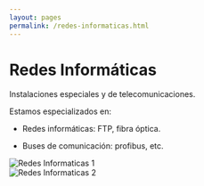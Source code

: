 ```yaml
---
layout: pages
permalink: /redes-informaticas.html
---
```

<h1 class="text-black center">Redes Informáticas</h1>

<div class="container">
<div class="row">
<div class="col-12 col-lg-6">
Instalaciones especiales y de telecomunicaciones.

Estamos especializados en:

- Redes informáticas: FTP, fibra óptica.

- Buses de comunicación: profibus, etc.
</div>
<div class="col-12 col-lg-6">
<div class="row">
<div class="col-12 col-lg-12 col-sm-6">
<img src="{{site.url}}{{site.baseurl}}/assets/media/redes-informaticas/1.jpg" class="img-fluid" alt="Redes Informaticas 1">
</div>
<div class="col-12 col-lg-12 col-sm-6">
<img src="{{site.url}}{{site.baseurl}}/assets/media/redes-informaticas/2.jpg" class="img-fluid" alt="Redes Informaticas 2">
</div>
</div>
</div>
</div>
</div>